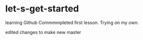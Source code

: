 # let-s-get-started
learning Github
Commmmpleted first lesson.
Trying on my own.

edited changes to make new master
